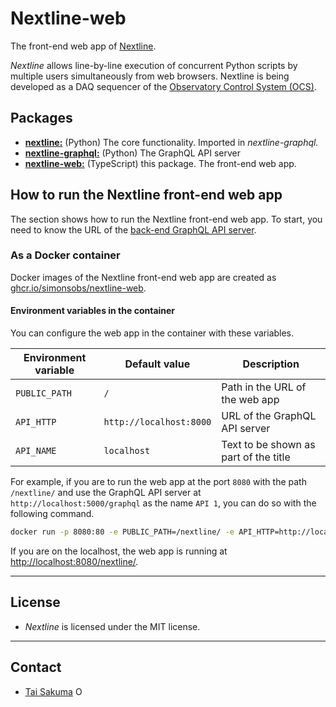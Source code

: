 # Nextline-web

The front-end web app of [Nextline](https://github.com/simonsobs/nextline).

_Nextline_ allows line-by-line execution of concurrent Python scripts by
multiple users simultaneously from web browsers. Nextline is being developed as
a DAQ sequencer of the [Observatory Control System
(OCS)](https://github.com/simonsobs/ocs/).

## Packages

- [**nextline:**](https://github.com/simonsobs/nextline) (Python) The core functionality. Imported in _nextline-graphql._
- [**nextline-graphql:**](https://github.com/simonsobs/nextline-graphql) (Python) The GraphQL API server
- [**nextline-web:**](https://github.com/simonsobs/nextline-web) (TypeScript) this package. The front-end web app.

## How to run the Nextline front-end web app

The section shows how to run the Nextline front-end web app. To start, you need
to know the URL of the [back-end GraphQL API
server](https://github.com/simonsobs/nextline-graphql).

### As a Docker container

Docker images of the Nextline front-end web app are created as
[ghcr.io/simonsobs/nextline-web](https://github.com/simonsobs/nextline-web/pkgs/container/nextline-web).

#### Environment variables in the container

You can configure the web app in the container with these variables.

| Environment variable | Default value           | Description                           |
| -------------------- | ----------------------- | ------------------------------------- |
| `PUBLIC_PATH`        | `/`                     | Path in the URL of the web app        |
| `API_HTTP`           | `http://localhost:8000` | URL of the GraphQL API server         |
| `API_NAME`           | `localhost`             | Text to be shown as part of the title |

For example, if you are to run the web app at the port `8080` with the path
`/nextline/` and use the GraphQL API server at `http://localhost:5000/graphql` as the name `API 1`, you can do so with the following command.

```bash
docker run -p 8080:80 -e PUBLIC_PATH=/nextline/ -e API_HTTP=http://localhost:5000/-e API_NAME="API 1" graphql ghcr.io/simonsobs/nextline-web
```

If you are on the localhost, the web app is running at <http://localhost:8080/nextline/>.

---

## License

- _Nextline_ is licensed under the MIT license.

---

## Contact

- [Tai Sakuma](https://github.com/TaiSakuma) <span itemscope itemtype="https://schema.org/Person"><a itemprop="sameAs" content="https://orcid.org/0000-0003-3225-9861" href="https://orcid.org/0000-0003-3225-9861" target="orcid.widget" rel="me noopener noreferrer" style="vertical-align:text-top;"><img src="https://orcid.org/sites/default/files/images/orcid_16x16.png" style="width:1em;margin-right:.5em;" alt="ORCID iD icon"></a></span>
